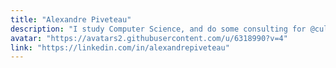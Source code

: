 ```yaml
---
title: "Alexandre Piveteau"
description: "I study Computer Science, and do some consulting for @culturedcode. Previously at @milkinteractive."
avatar: "https://avatars2.githubusercontent.com/u/6318990?v=4"
link: "https://linkedin.com/in/alexandrepiveteau"
---
```

